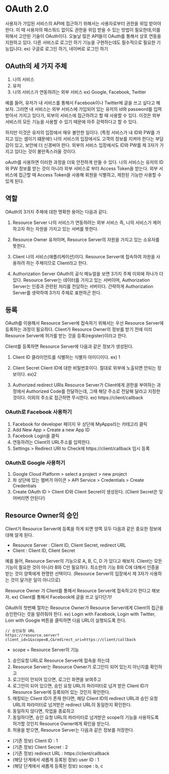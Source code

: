 # OAuth 2.0
사용자가 가입된 서비스의 API에 접근하기 위해서는 사용자로부터 권한을 위임 받아야 한다. 
이 때 사용자의 패스워드 없이도 권한을 위임 받을 수 있는 방법이 필요한데,이를 위해서 고안된 기술이 OAuth이다. 
오늘날 많은 API들이 OAuth를 통해서 상호 연동을 지원하고 있다. 
다른 서비스로 로그인 하기 기능을 구현하는데도 필수적으로 필요한 기능입니다. 
ex) 구글로 로그인 하기, 네이버로 로그인 하기

## OAuth의 세 가지 주체
1. 나의 서비스
2. 유저
3. 나의 서비스가 연동하려는 외부 서비스 ex) Google, Facebook, Twitter

예를 들어, 
유저가 내 서비스를 통해서 Facebook이나 Twitter에 글을 쓰고 싶다고 해보자.
그러면 내 서비스는 외부 서비스에 가입되어 있는 유저의 id와 password를 입력 받아서 가지고 있다가,
외부의 서비스에 접근하려고 할 때 사용할 수 있다.
이것은 외부 서비스의 모든 기능을 사용할 수 있기 때문에 아주 강력하다고 할 수 있다.

하지만 이것은 유저의 입장에서 매우 불안한 일이다. (특정 서비스가 내 ID와 PW를 가지고 있는 셈이기 떄문에!)
나의 서비스의 입장에서도 고객의 정보를 지켜야 한다는 부담감이 있고, 보안에 더 신경써야 한다.
외부의 서비스 입장에서도 ID와 PW를 제 3자가 가지고 있다는 것이 불만족스러울 것이다.

oAuth를 사용하면 이러한 과정을 더욱 안전하게 만들 수 있다.
나의 서비스는 유저의 ID와 PW 정보를 받는 것이 아니라 외부 서비스로 부터 Access Token을 받는다.
외부 서비스에 접근할 때 Access Token을 사용해 회원을 식별하고, 제한된 기능만 사용할 수 있게 된다.

## 역할
OAuth의 3가지 주체에 대한 명확한 용어는 다음과 같다.

1. Resource Server
나의 서비스가 연동하려는 외부 서비스
즉, 나의 서비스가 제어하고자 하는 자원을 가지고 있는 서버를 뜻한다.

2. Resource Owner
유저이며, Resource Server의 자원을 가지고 있는 소유자를 뜻한다.

3. Client
나의 서비스(애플리케이션)이다.
Resource Server에 접속하여 자원을 사용하려 하는 주체이므로 Client라고 한다.

4. Authorization Server
OAuth의 공식 메뉴얼을 보면 3가지 주체 이외에 하나가 더 있다.
Resource Server는 데이터를 가지고 있는 서버이며,
Authorization Server는 인증과 관련된 처리를 전담하는 서버이다.
간략하게 Authorization Server를 생략하여 3가지 주체로 표현하곤 한다.

## 등록
OAuth를 이용해서 Resource Server에 접속하기 위해서는 우선 Resource Server에 등록하는 과정이 필요하다.
Client가 Resource Owner의 정보를 받기 전에 미리 Resource Server에 허가를 받는 것을 등록(register)이라고 한다.

Client를 등록하면 Resource Server에 다음과 같은 정보가 생성된다.

1. Client ID 
클라이언트를 식별하는 식별자 아이디이다. ex) 1

2. Client Secret 
Client ID에 대한 비밀번호이다. 절대로 외부에 노출되면 안되는 정보이다. ex)2

3. Authorized redirect URIs 
Resource Server가 Client에게 권한을 부여하는 과정에서 Authorized Code를 전달하는데, 
그때 해당 주소로 전달해 달라고 지정한 것이다. 이외의 주소로 접근하면 무시한다.
ex) https://client/callback

### OAuth로 Facebook 사용하기
1. Facebook for developer 페이지 우 상단에 MyApps라는 카테고리 클릭
2. Add New App > Create a new App ID
3. Facebook Login을 클릭
4. 연동하려는 Client의 URL주소를 입력한다.
5. Settings > Redirect URI to Check에 https://client/callback 임시 등록

### OAuth로 Google 사용하기
1. Google Cloud Platform > select a project > new project
2. 좌 상단에 있는 햄버거 아이콘 > API Service > Credentials > Create Credentials
3. Create OAuth ID > Client ID와 Client Secret이 생성된다. (Client Secret은 잊어버리면 안된다!)

## Resource Owner의 승인
Client가 Resource Server에 등록을 하게 되면 양쪽 모두 다음과 같은 중요한 정보에 대해 알게 된다.

* Resource Server : Client ID, Client Secret, redirect URL
* Client : Client ID, Client Secret 

예를 들어,
Resource Server의 기능으로 A, B, C, D 가 있다고 해보자.
Client는 모든 기능이 필요한 것이 아니라 B와 C만 필요하다.
최소한의 기능 B와 C에 대해서 인증을 받는 것이 양쪽에게 현명한 선택이다. 
(Resource Server의 입장에서 제 3자가 사용하는 것이 달가운 일이 아니므로)

Resource Owner 가 Client를 통해서 Resource Server에 접속하고자 한다고 해보자.
ex) Client를 통해서 Facebook에 글을 쓰고 싶다던가!

OAuth의 첫번째 절차는 Resource Owner가 Resource Server에게 Client의 접근을 승인한다는 것을 알려줘야 한다.
ex) Login with Facebook, Login with Twitter, Loin with Google
버튼을 클릭하면 다음 URL이 실행되도록 한다.
~~~
// 승인요청 URL
https://resource.server?client_id=1&scope=B,C&redirect_uri=https://client/callback
~~~
* scope = Resource Server의 기능

1. 승인요청 URL로 Resource Server에 접속을 하는데
2. Resource Server는 Resource Owner가 로그인이 되어 있는지 아닌지를 확인하고
3. 로그인이 안되어 있으면, 로그인 화면을 보여주고
4. 로그인이 되어 있으면, 승인 요청 URL의 파라미터로 넘겨 받은 Client ID가 Resource Server에 등록되어 있는 것인지 확인한다.
5. 매칭되는 Client ID가 존재 한다면, 해당 Client ID의 redirect URL과 승인 요청 URL의 파라미터로 넘겨받은 redirect URL이 동일한지 확인한다.
6. 동일하지 않다면, 작업을 종료하고
7. 동일하다면, 승인 요청 URL의 파라미터로 넘겨받은 scope의 기능을 사용하도록 허가할 것인지 Resource Owner에게 확인을 받는다.
8. 허용을 받으면, Resource Server는 다음과 같은 정보를 저장한다.
- (기존 정보) Client ID : 1
- (기존 정보) Client Secret : 2
- (기존 정보) redirect URL : https://client/callback
- (해당 단계에서 새롭게 등록된 정보) user ID : 1
- (해당 단계에서 새롭게 등록된 정보) scope : b, c